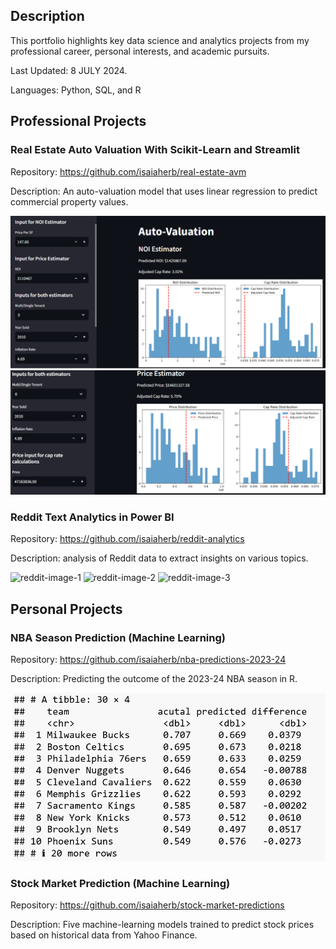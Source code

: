 ## Description
This portfolio highlights key data science and analytics projects from my professional career, personal interests, and academic pursuits.

Last Updated: 8 JULY 2024.

Languages: Python, SQL, and R

## Professional Projects
### Real Estate Auto Valuation With Scikit-Learn and Streamlit
Repository: https://github.com/isaiaherb/real-estate-avm

Description: An auto-valuation model that uses linear regression to predict commercial property values. 

![avm-image](https://github.com/isaiaherb/real-estate-avm/blob/main/images/Screenshot%202024-06-28%20114805.png?raw=true)
![avm-image-2](https://github.com/isaiaherb/real-estate-avm/blob/main/images/Screenshot%202024-06-28%20114837.png?raw=true)
### Reddit Text Analytics in Power BI
Repository: https://github.com/isaiaherb/reddit-analytics

Description: analysis of Reddit data to extract insights on various topics.

![reddit-image-1](https://github.com/isaiaherb/reddit-analytics/blob/main/images/Screenshot%202024-06-05%20104407.png?raw=true)
![reddit-image-2](https://github.com/isaiaherb/reddit-analytics/blob/main/images/Screenshot%202024-06-05%20105555.png?raw=true)
![reddit-image-3](https://github.com/isaiaherb/reddit-analytics/blob/main/images/Screenshot%202024-06-05%20111833.png?raw=true)

## Personal Projects
### NBA Season Prediction (Machine Learning)
Repository: https://github.com/isaiaherb/nba-predictions-2023-24

Description: Predicting the outcome of the 2023-24 NBA season in R.

![nba-image](https://github.com/isaiaherb/nba-predictions-2023-24/blob/main/images/Screenshot%202024-06-28%20111851.png?raw=true)
### Stock Market Prediction (Machine Learning)
Repository: https://github.com/isaiaherb/stock-market-predictions

Description: Five machine-learning models trained to predict stock prices based on historical data from Yahoo Finance.
